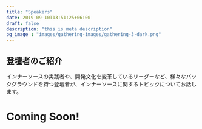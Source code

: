```yaml
---
title: "Speakers"
date: 2019-09-10T13:51:25+06:00
draft: false
description: "this is meta description"
bg_image : "images/gathering-images/gathering-3-dark.png"
---
```


## 登壇者のご紹介

インナーソースの実践者や、開発文化を変革しているリーダーなど、様々なバックグラウンドを持つ登壇者が、インナーソースに関するトピックについてお話します。

# Coming Soon!